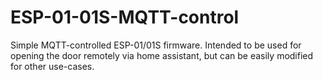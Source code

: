 # ESP-01-01S-MQTT-control
Simple MQTT-controlled ESP-01/01S firmware. Intended to be used for opening the door remotely via home assistant, but can be easily modified for other use-cases.
